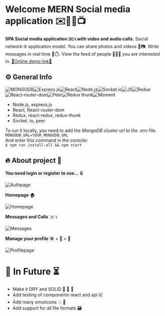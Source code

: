 # Welcome MERN Social media application ✉️💬👾📺

**SPA Social media application ✉️ 📞 with video and audio calls.**  Social network 🌐 application model. You can share photos and videos 🤳📷. Write messages in real time 💬⏱️. View the feed of people 🧑‍🤝‍🧑  you are interested in.  <a href="https://frozen-woodland-04787.herokuapp.com/" target="_blank"/> :link:Online demo link:link:<a/>
## ⚙️ General Info
![MONGODB](https://img.shields.io/badge/MongoDB-4EA94B?style=for-the-badge&logo=mongodb&logoColor=white)![Express.js](https://img.shields.io/badge/Express.js-404D59?style=for-the-badge)![React](https://img.shields.io/badge/React-20232A?style=for-the-badge&logo=react&logoColor=61DAFB)![Node.js](https://img.shields.io/badge/Node.js-43853D?style=for-the-badge&logo=node.js&logoColor=white)![Socket.io](https://img.shields.io/badge/Socket.io-DC143C?style=for-the-badge&logo=javascript&logoColor=white)![JS](https://img.shields.io/badge/JavaScript-F7DF1E?style=for-the-badge&logo=javascript&logoColor=black)![Redux](https://img.shields.io/badge/Redux-593D88?style=for-the-badge&logo=redux&logoColor=white)![React-router-dom](https://img.shields.io/badge/React_Router-CA4245?style=for-the-badge&logo=react-router&logoColor=white)![Peer](https://img.shields.io/badge/Peer-008B8B?style=for-the-badge&logo=javascript&logoColor=61DAFB)![Redux thunk](https://img.shields.io/badge/Redux_thunk-FF69B4?style=for-the-badge&logo=redux&logoColor=black)![Moment](https://img.shields.io/badge/Moment-FF8C00?style=for-the-badge&logo=javascript&logoColor=black)
 - Node.js, express.js
 - React, React-router-dom
 - Redux, react-redux, redux-thunk
 -  Socket. io, peer
 
To run it locally, you need to add the *MongoDB cluster url to the .env* file.<br/>
`MONGODB_URL=YOUR_MONGODB_URL`<br/>
And enter this command in the console:<br/>
`$ npm run install-all && npm start`
 
 
## 🔥 About project 👀
**You need login or register to see...** 🔒

![Authpage]( https://i.ibb.co/Sy2QCky/Peek-2021-08-17-13-54.gif)

**Homepage** 🏠

![Homepage]( https://i.ibb.co/PYy1YMQ/Peek-2021-08-17-13-59.gif)

**Messages and Calls** ✉️ 📞

![Messages]( https://i.ibb.co/nbyN557/Peek-2021-08-17-15-06.gif)

**Manage your profile** 🛠️ + 🐬  = 🦈
 
![Profilepage]( https://i.ibb.co/qNbxcLV/Peek-2021-08-17-15-12.gif)
# 🔮 In Future ⏳
-  Make it DRY and SOLID 🧹 🧼 🚿
- Add testing of components react and api ☑️
 - Add many emoticons 💥 💯
 - Add support for all file formats 🗃️
